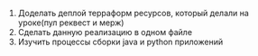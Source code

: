 1) Доделать деплой терраформ ресурсов, который делали на уроке(пул реквест и мерж)
2) Сделать данную реализацию в одном файле
3) Изучить процессы сборки java и python приложений
